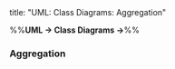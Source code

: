 <frontmatter>
title: "UML: Class Diagrams: Aggregation"
</frontmatter>

<link rel="stylesheet" href="{{baseUrl}}/css/textbook.css">

<div class="website-content">

%%**UML → Class Diagrams →**%%

### Aggregation

<div id="main">

<include src="./what/embed.md" />

</div>
</div>
